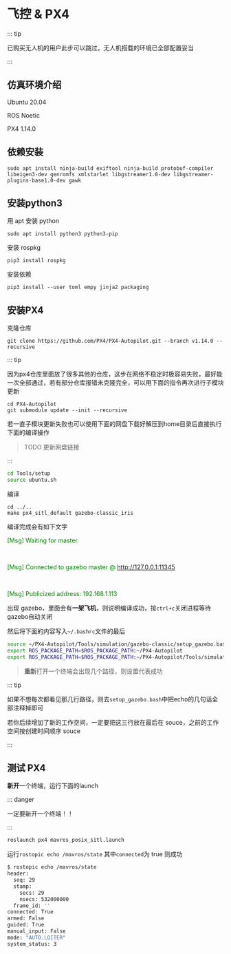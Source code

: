 # 飞控 & PX4

::: tip

已购买无人机的用户此步可以跳过，无人机搭载的环境已全部配置妥当

:::

## 仿真环境介绍

Ubuntu 20.04

ROS Noetic

PX4 1.14.0

## 依赖安装

```
sudo apt install ninja-build exiftool ninja-build protobuf-compiler libeigen3-dev genromfs xmlstarlet libgstreamer1.0-dev libgstreamer-plugins-base1.0-dev gawk
```

## 安装python3

用 apt 安装 python

```
sudo apt install python3 python3-pip
```

安装 rospkg

```
pip3 install rospkg
```

安装依赖

```
pip3 install --user toml empy jinja2 packaging
```

## 安装PX4

克隆仓库

```
git clone https://github.com/PX4/PX4-Autopilot.git --branch v1.14.0 --recursive
```

::: tip

因为px4仓库里面放了很多其他的仓库，这步在网络不稳定时极容易失败，最好能一次全部通过，若有部分仓库报错未克隆完全，可以用下面的指令再次进行子模块更新

```
cd PX4-Autopilot
git submodule update --init --recursive
```

若一直子模块更新失败也可以使用下面的网盘下载好解压到home目录后直接执行下面的编译操作

> TODO 更新网盘链接

:::

```sh
cd Tools/setup
source ubuntu.sh
```

编译

```
cd ../..
make px4_sitl_default gazebo-classic_iris
```

编译完成会有如下文字

<font color="green">[Msg] Waiting for master.</font>

<br>

<font color="green">[Msg] Connected to gazebo master @ http://127.0.0.1:11345</font>

<br>

<font color="green">[Msg] Publicized address: 192.168.1.113</font>

出现 gazebo，里面会有**一架飞机**，则说明编译成功，按`ctrl+c`关闭进程等待gazebo自动关闭

然后将下面的内容写入`~/.bashrc`文件的最后

```bash
source ~/PX4-Autopilot/Tools/simulation/gazebo-classic/setup_gazebo.bash ~/PX4-Autopilot ~/PX4-Autopilot/build/px4_sitl_default
export ROS_PACKAGE_PATH=$ROS_PACKAGE_PATH:~/PX4-Autopilot
export ROS_PACKAGE_PATH=$ROS_PACKAGE_PATH:~/PX4-Autopilot/Tools/simulation/gazebo-classic/sitl_gazebo-classic
```

> **重新**打开一个终端会出现几个路径，则设置代表成功
>

::: tip

如果不想每次都看见那几行路径，则去`setup_gazebo.bash`中把echo的几句话全部注释掉即可

若你后续增加了新的工作空间，一定要把这三行放在最后在 souce，之前的工作空间按创建时间顺序 souce

:::

## 测试 PX4

**新开**一个终端，运行下面的launch

::: danger

一定要新开一个终端！！

:::

```bash
roslaunch px4 mavros_posix_sitl.launch
```

运行`rostopic echo /mavros/state`   其中`connected`为 true 则成功

```bash
$ rostopic echo /mavros/state
header: 
  seq: 29
  stamp: 
    secs: 29
    nsecs: 532000000
  frame_id: ''
connected: True
armed: False
guided: True
manual_input: False
mode: "AUTO.LOITER"
system_status: 3
```
